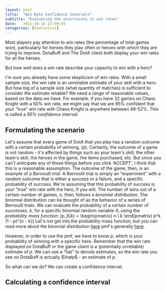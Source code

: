 ```yaml
---
layout: post
title:  "Win Rate Confidence Intervals"
subtitle: "Evaluating the uncertainty in win rates"
date:   2015-10-18 23:59:59
categories: [statistics]
---
```


Most players pay attention to win rates (the percentage of total games won), particularly for heroes they play often or heroes with which they are trying to improve. DotaBuff and The DotA client both display your win rates for all the heroes.

But how well does a win rate describe your capacity to win with a hero?

I'm sure you already have some skepticism of win rates. With a small sample size, the win rate is an unreliable estimate of your skill with a hero. But how big of a sample size (what quantity of matches) is sufficient to consider the estimate reliable? We need a *range* of reasonable values, based on the data we have. For example, if you have 32 games on Chaos Knight with a 50% win rate, we might say that we are 95% confident that your "true" win rate with Chaos Knight is anywhere between 48-52%. This is called a *95% confidence interval.*

## Formulating the scenario
Let's assume that every game of DotA that you play has a random outcome with a certain probability of winning, \(p\). Certainly, the outcome of a game is not random - it's affected by things such as your team's skill, the other team's skill, the heroes in the game, the items purchased, etc. But since you can't anticipate any of these things before you click 'ACCEPT', I think that this is a reasonable assumption. The outcome of the game, then, is an example of a *Bernoulli trial*. A Bernoulli trial is simply an "experiment" with a random outcome that is either a success or a failure, and a specific probability of success. We're assuming that this probability of success is your "true" win rate with the hero, if you will. The number of wins out of a certain number of games, $n$, then, follows a *binomial distribution*. The binomial distribution can be thought of as the behavior of a series of Bernoulli trials. We can evaluate the probability of a certain number of successes, $k$, for a specific binomial random variable $X$, using the *probability mass function*:
\[p_X(k) = \begin{pmatrix} n \\ k \end{pmatrix} p^k (1 - p)^{n - k}\]
Let's not get into the probability mass function, but you can read more about the binomial distribution [here](https://en.wikipedia.org/wiki/Binomial_distribution) pmf's generally [here](https://en.wikipedia.org/wiki/Probability_mass_function).

However, in order to use the pmf, we have to know $p$, which is your probability of winning with a specific hero. Remember that the win rate displayed on DotaBuff or the game client is a (potentially unreliable) *estimate* of $p$. We can use a "hat" to denote estimates, so the win rate you see on DotaBuff is actually $\hatp$ - an estimate of $p$.

So what can we do? We can create a confidence interval.

## Calculating a confidence interval


